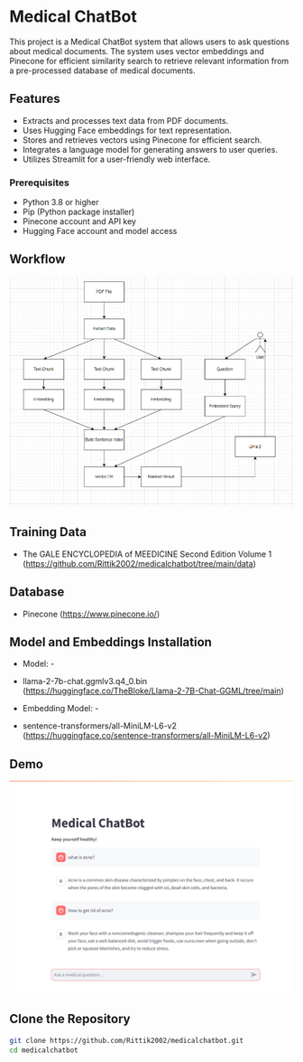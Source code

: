 # Medical ChatBot

This project is a Medical ChatBot system that allows users to ask questions about medical documents. The system uses vector embeddings and Pinecone for efficient similarity search to retrieve relevant information from a pre-processed database of medical documents.

## Features

- Extracts and processes text data from PDF documents.
- Uses Hugging Face embeddings for text representation.
- Stores and retrieves vectors using Pinecone for efficient search.
- Integrates a language model for generating answers to user queries.
- Utilizes Streamlit for a user-friendly web interface.


### Prerequisites

- Python 3.8 or higher
- Pip (Python package installer)
- Pinecone account and API key
- Hugging Face account and model access

## Workflow

![Workflow](Images/Workflow.png)

## Training Data

- The GALE ENCYCLOPEDIA of MEEDICINE Second Edition Volume 1 (https://github.com/Rittik2002/medicalchatbot/tree/main/data)

## Database

- Pinecone (https://www.pinecone.io/)

## Model and Embeddings Installation

- Model: - 
- llama-2-7b-chat.ggmlv3.q4_0.bin (https://huggingface.co/TheBloke/Llama-2-7B-Chat-GGML/tree/main)

- Embedding Model: - 
- sentence-transformers/all-MiniLM-L6-v2 (https://huggingface.co/sentence-transformers/all-MiniLM-L6-v2)


## Demo

![Demo](Images/Demo.png)

## Clone the Repository

   ```bash
   git clone https://github.com/Rittik2002/medicalchatbot.git
   cd medicalchatbot
